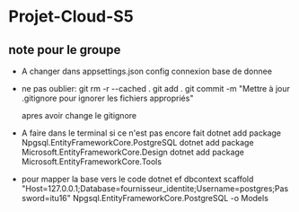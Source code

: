 # Projet-Cloud-S5

## note pour le groupe
* A changer dans appsettings.json config connexion base de donnee

* ne pas oublier:
    git rm -r --cached .
    git add .
    git commit -m "Mettre à jour .gitignore pour ignorer les fichiers appropriés"

    apres avoir change le gitignore

* A faire dans le terminal si ce n'est pas encore fait
    dotnet add package Npgsql.EntityFrameworkCore.PostgreSQL
    dotnet add package Microsoft.EntityFrameworkCore.Design
    dotnet add package Microsoft.EntityFrameworkCore.Tools

* pour mapper la base vers le code
    dotnet ef dbcontext scaffold "Host=127.0.0.1;Database=fournisseur_identite;Username=postgres;Password=itu16" Npgsql.EntityFrameworkCore.PostgreSQL -o Models


